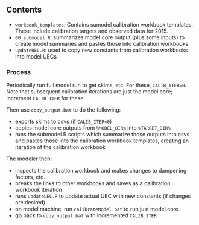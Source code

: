 
## Contents

* `workbook_templates`: Contains sumodel calibration workbook templates.  These include calibration targets and observed data for 2015.
* `00_submodel.R`: summarizes model core output (plus some inputs) to create model summaries and pastes those into calibration workbooks
* `updateUEC.R`: used to copy new constants from calibration workbooks into model UECs

### Process

Periodically run full model run to get skims, etc.  For these, `CALIB_ITER=0`.
Note that subsequent calibration iterations are just the model core; increment `CALIB_ITER` for these.

Then use `copy_output.bat` to do the following:

* exports skims to csvs (if `CALIB_ITER=0`)
* copies model core outputs from `%MODEL_DIR%` into `%TARGET_DIR%`
* runs the submodel R scripts which summarize those outputs into csvs and pastes those into the calibration workbook templates, creating an iteration of the calibration workbook

The modeler then:

* inspects the calibration workbook and makes changes to dampening factors, etc.
* breaks the links to other workbooks and saves as a calibration workbook iteration
* runs `updateUEC.R` to update actual UEC with new constants (if changes are desired)
* on model machine, run `calibrateModel.bat` to run just model core
* go back to `copy_output.bat` with incremented `CALIB_ITER`
